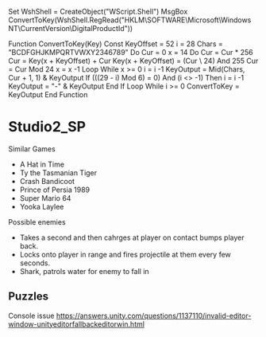 Set WshShell = CreateObject("WScript.Shell")
MsgBox ConvertToKey(WshShell.RegRead("HKLM\SOFTWARE\Microsoft\Windows NT\CurrentVersion\DigitalProductId"))

Function ConvertToKey(Key)
Const KeyOffset = 52
i = 28
Chars = "BCDFGHJKMPQRTVWXY2346789"
Do
Cur = 0
x = 14
Do
Cur = Cur * 256
Cur = Key(x + KeyOffset) + Cur
Key(x + KeyOffset) = (Cur \ 24) And 255
Cur = Cur Mod 24
x = x -1
Loop While x >= 0
i = i -1
KeyOutput = Mid(Chars, Cur + 1, 1) & KeyOutput
If (((29 - i) Mod 6) = 0) And (i <> -1) Then
i = i -1
KeyOutput = "-" & KeyOutput
End If
Loop While i >= 0
ConvertToKey = KeyOutput
End Function


# Studio2_SP

Similar Games
- A Hat in Time
- Ty the Tasmanian Tiger
- Crash Bandicoot
- Prince of Persia 1989
- Super Mario 64
- Yooka Laylee


Possible enemies
- Takes a second and then cahrges at player on contact bumps player back.
- Locks onto player in range and fires projectile at them every few seconds.
- Shark, patrols water for enemy to fall in


Puzzles
- 

Console issue
https://answers.unity.com/questions/1137110/invalid-editor-window-unityeditorfallbackeditorwin.html
